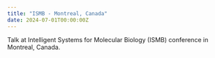 ```yaml
---
title: "ISMB - Montreal, Canada"
date: 2024-07-01T00:00:00Z
---
```


Talk at Intelligent Systems for Molecular Biology (ISMB) conference in Montreal, Canada.